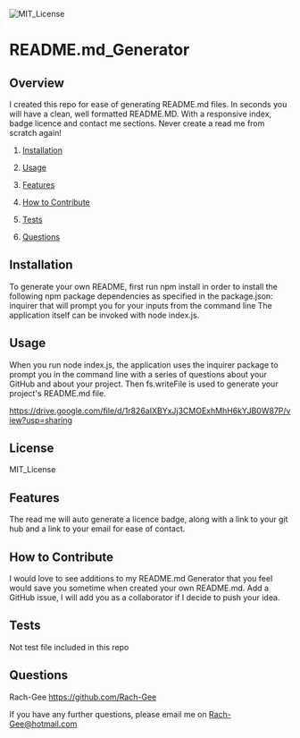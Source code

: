 
![MIT_License](https://img.shields.io/badge/MIT_License-License-green)
  
# README.md_Generator

## Overview
        
I created this repo for ease of generating README.md files. In seconds you will have a clean, well formatted README.MD. With a responsive index, badge licence and contact me sections. Never create a read me from scratch again!

1. [Installation](#Installation)

2. [Usage](#Usage)

3. [Features](#Features)

4. [How to Contribute](#How-to-Contribute)

5. [Tests](#Tests)

6. [Questions](#Questions)
        
## Installation
       
To generate your own README, first run npm install in order to install the following npm package dependencies as specified in the package.json: inquirer that will prompt you for your inputs from the command line The application itself can be invoked with node index.js.
       
## Usage
       
When you run node index.js, the application uses the inquirer package to prompt you in the command line with a series of questions about your GitHub and about your project. Then fs.writeFile is used to generate your project's README.md file. 

https://drive.google.com/file/d/1r826aIXBYxJj3CMOExhMhH6kYJB0W87P/view?usp=sharing

## License

MIT_License
       
## Features
       
The read me will auto generate a licence badge, along with a link to your git hub and a link to your email for ease of contact. 
        
## How to Contribute
        
I would love to see additions to my README.md Generator that you feel would save you sometime when created your own README.md. Add a GitHub issue, I will add you as a collaborator if I decide to push your idea. 
        
## Tests
Not test file included in this repo
    
## Questions
Rach-Gee
https://github.com/Rach-Gee

If you have any further questions, please email me on Rach-Gee@hotmail.com
